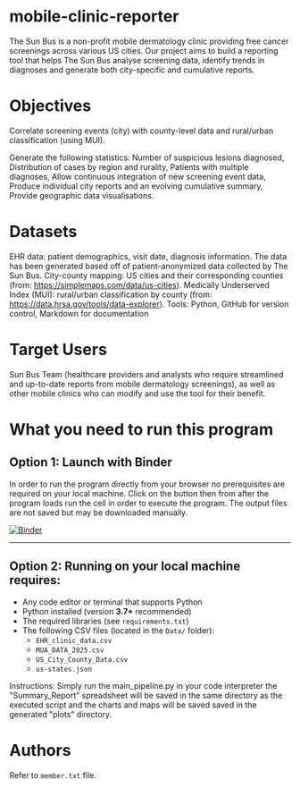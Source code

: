# mobile-clinic-reporter
The Sun Bus is a non-profit mobile dermatology clinic providing free cancer screenings across various US cities. Our project aims to build a reporting tool that helps The Sun Bus analyse screening data, identify trends in diagnoses and generate both city-specific and cumulative reports. 

# Objectives
Correlate screening events (city) with county-level data and rural/urban classification (using MUI).

Generate the following statistics:
Number of suspicious lesions diagnosed,
Distribution of cases by region and rurality,
Patients with multiple diagnoses,
Allow continuous integration of new screening event data,
Produce individual city reports and an evolving cumulative summary,
Provide geographic data visualisations.

# Datasets
EHR data: patient demographics, visit date, diagnosis information. The data has been generated based off of patient-anonymized data collected by The Sun Bus. 
City-county mapping: US cities and their corresponding counties (from: https://simplemaps.com/data/us-cities).
Medically Underserved Index (MUI): rural/urban classification by county (from: https://data.hrsa.gov/tools/data-explorer).
Tools: Python, GitHub for version control, Markdown for documentation

# Target Users
Sun Bus Team (healthcare providers and analysts who require streamlined and up-to-date reports from mobile dermatology screenings), as well as other mobile clinics who can modify and use the tool for their benefit. 

# What you need to run this program

## Option 1: Launch with Binder


In order to run the program directly from your browser no prerequisites are required on your local machine. Click on the button then from after the program loads run the cell in order to execute the program. The output files are not saved but may be downloaded manually.

[![Binder](https://mybinder.org/badge_logo.svg)](https://mybinder.org/v2/gh/AdvPythonFS25/mobile-health-reporter.git/HEAD?urlpath=%2Fdoc%2Ftree%2Fbinder_launcher.ipynb)

---

## Option 2: Running on your local machine requires:

- Any code editor or terminal that supports Python
- Python installed (version **3.7+** recommended)
- The required libraries (see `requirements.txt`)
- The following CSV files (located in the `Data/` folder):
  - `EHR_clinic_data.csv`
  - `MUA_DATA_2025.csv`
  - `US_City_County_Data.csv`
  - `us-states.json`


Instructions: Simply run the main_pipeline.py in your code interpreter the "Summary_Report" spreadsheet will be saved in the same directory as the executed script and the charts and maps will be saved saved in the generated "plots" directory. 

# Authors
Refer to `member.txt` file.


